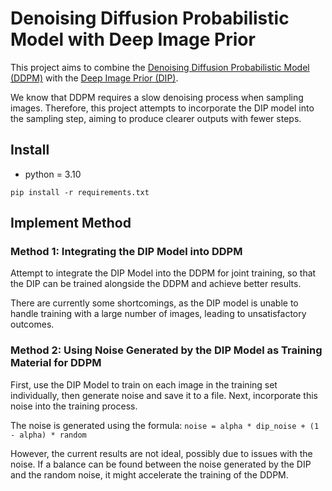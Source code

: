 # Denoising Diffusion Probabilistic Model with Deep Image Prior

This project aims to combine the [Denoising Diffusion Probabilistic Model (DDPM)](https://github.com/lucidrains/denoising-diffusion-pytorch) with the [Deep Image Prior (DIP)](https://github.com/DmitryUlyanov/deep-image-prior).

We know that DDPM requires a slow denoising process when sampling images. Therefore, this project attempts to incorporate the DIP model into the sampling step, aiming to produce clearer outputs with fewer steps.

## Install

- python = 3.10

```shell
pip install -r requirements.txt
```

## Implement Method

### Method 1: Integrating the DIP Model into DDPM

Attempt to integrate the DIP Model into the DDPM for joint training, so that the DIP can be trained alongside the DDPM and achieve better results.

There are currently some shortcomings, as the DIP model is unable to handle training with a large number of images, leading to unsatisfactory outcomes.

### Method 2: Using Noise Generated by the DIP Model as Training Material for DDPM

First, use the DIP Model to train on each image in the training set individually, then generate noise and save it to a file. Next, incorporate this noise into the training process.

The noise is generated using the formula:
```noise = alpha * dip_noise + (1 - alpha) * random```

However, the current results are not ideal, possibly due to issues with the noise. If a balance can be found between the noise generated by the DIP and the random noise, it might accelerate the training of the DDPM.
